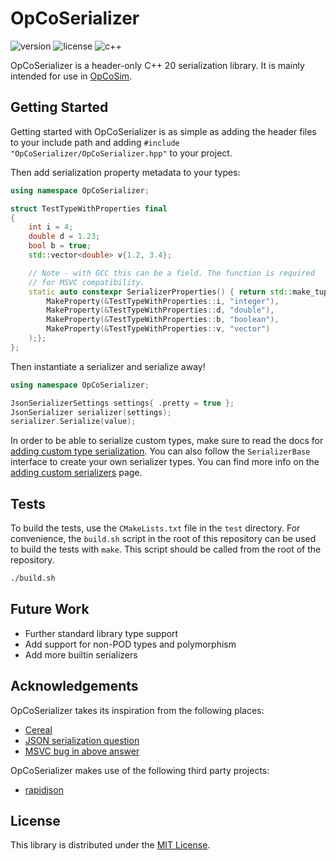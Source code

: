 # OpCoSerializer

![version](https://img.shields.io/badge/Version-0.2-blue)
![license](https://img.shields.io/badge/License-MIT-blue)
![c++](https://img.shields.io/badge/C++-20-blue)

OpCoSerializer is a header-only C++ 20 serialization library.
It is mainly intended for use in [OpCoSim](https://github.com/OpCoSim/OpCoSim "OpCoSim repository link").

## Getting Started

Getting started with OpCoSerializer is as simple as adding the header files to
your include path and adding `#include "OpCoSerializer/OpCoSerializer.hpp"` to
your project.

Then add serialization property metadata to your types:

```cpp
using namespace OpCoSerializer;

struct TestTypeWithProperties final
{
    int i = 4;
    double d = 1.23;
    bool b = true;
    std::vector<double> v{1.2, 3.4};

    // Note - with GCC this can be a field. The function is required
    // for MSVC compatibility.
    static auto constexpr SerializerProperties() { return std::make_tuple(
        MakeProperty(&TestTypeWithProperties::i, "integer"),
        MakeProperty(&TestTypeWithProperties::d, "double"),
        MakeProperty(&TestTypeWithProperties::b, "boolean"),
        MakeProperty(&TestTypeWithProperties::v, "vector")
    );};
};
```

Then instantiate a serializer and serialize away!

```cpp
using namespace OpCoSerializer;

JsonSerializerSettings settings{ .pretty = true };
JsonSerializer serializer(settings);
serializer.Serialize(value);
```

In order to be able to serialize custom types, make sure to read the docs for
[adding custom type serialization](./docs/AddingCustomTypeSerialization.md "Custom type serialization docs").
You can also follow the `SerializerBase` interface to create your own serializer
types.
You can find more info on the [adding custom serializers](././docs/AddingCustomSerializers.md "Adding custom serializers docs")
page.

## Tests

To build the tests, use the `CMakeLists.txt` file in the `test` directory.
For convenience, the `build.sh` script in the root of this repository can
be used to build the tests with `make`.
This script should be called from the root of the repository.

```sh
./build.sh
```

## Future Work

- Further standard library type support
- Add support for non-POD types and polymorphism
- Add more builtin serializers

## Acknowledgements

OpCoSerializer takes its inspiration from the following places:

- [Cereal](https://uscilab.github.io/cereal/ "Cereal repository link")
- [JSON serialization question](https://stackoverflow.com/q/17549906/10725298 "Stackoverflow link")
- [MSVC bug in above answer](https://stackoverflow.com/q/39086837/10725298 "Stackoverflow link")

OpCoSerializer makes use of the following third party projects:

- [rapidjson](https://github.com/Tencent/rapidjson "rapidjson repository link")

## License

This library is distributed under the [MIT License](./LICENSE "License link").
